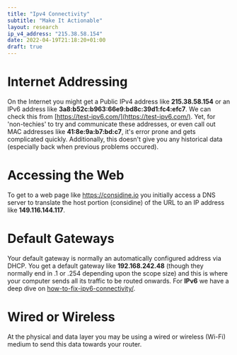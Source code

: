 ```yaml
---
title: "Ipv4 Connectivity"
subtitle: "Make It Actionable"
layout: research
ip_v4_address: "215.38.58.154"
date: 2022-04-19T21:18:20+01:00
draft: true
---
```


# Internet Addressing
On the Internet you might get a Public IPv4 address like **215.38.58.154** or an IPv6 address like **3a8:b52c:b963:66e9:bd8c:39d1:fc4:efc7**. We can check this from [https://test-ipv6.com/](https://test-ipv6.com/). Yet, for 'non-techies' to try and communicate these addresses, or even call out MAC addresses like **41:8e:9a:b7:bd:c7**, it's error prone and gets complicated quickly. Additionally, this doesn't give you any historical data (especially back when previous problems occured).

# Accessing the Web
To get to a web page like https://considine.io you initially access a DNS server to translate the host portion (considine) of the URL to an IP address like **149.116.144.117**. 

# Default Gateways
Your default gateway is normally an automatically configured address via DHCP. You get a default gateway like **192.168.242.48** (though they normally end in .1 or .254 depending upon the scope size) and this is where your computer sends all its traffic to be routed onwards. For **IPv6** we have a deep dive on [how-to-fix-ipv6-connectivity/](/blog/how-to-fix-ipv6-connectivity/).

# Wired or Wireless
At the physical and data layer you may be using a wired or wireless (Wi-Fi) medium to send this data towards your router. 
